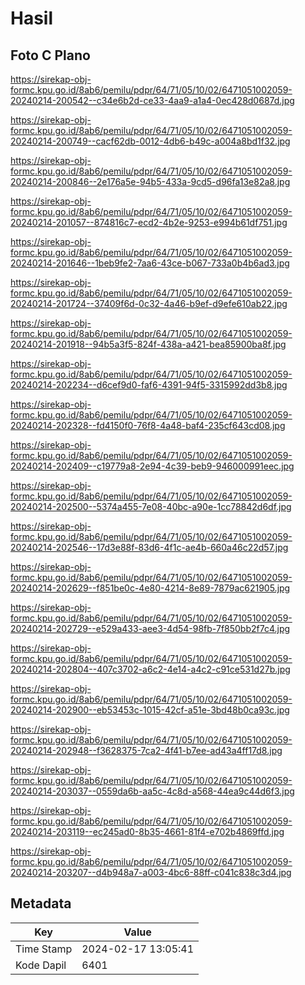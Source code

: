 # Hasil

## Foto C Plano

https://sirekap-obj-formc.kpu.go.id/8ab6/pemilu/pdpr/64/71/05/10/02/6471051002059-20240214-200542--c34e6b2d-ce33-4aa9-a1a4-0ec428d0687d.jpg

https://sirekap-obj-formc.kpu.go.id/8ab6/pemilu/pdpr/64/71/05/10/02/6471051002059-20240214-200749--cacf62db-0012-4db6-b49c-a004a8bd1f32.jpg

https://sirekap-obj-formc.kpu.go.id/8ab6/pemilu/pdpr/64/71/05/10/02/6471051002059-20240214-200846--2e176a5e-94b5-433a-9cd5-d96fa13e82a8.jpg

https://sirekap-obj-formc.kpu.go.id/8ab6/pemilu/pdpr/64/71/05/10/02/6471051002059-20240214-201057--874816c7-ecd2-4b2e-9253-e994b61df751.jpg

https://sirekap-obj-formc.kpu.go.id/8ab6/pemilu/pdpr/64/71/05/10/02/6471051002059-20240214-201646--1beb9fe2-7aa6-43ce-b067-733a0b4b6ad3.jpg

https://sirekap-obj-formc.kpu.go.id/8ab6/pemilu/pdpr/64/71/05/10/02/6471051002059-20240214-201724--37409f6d-0c32-4a46-b9ef-d9efe610ab22.jpg

https://sirekap-obj-formc.kpu.go.id/8ab6/pemilu/pdpr/64/71/05/10/02/6471051002059-20240214-201918--94b5a3f5-824f-438a-a421-bea85900ba8f.jpg

https://sirekap-obj-formc.kpu.go.id/8ab6/pemilu/pdpr/64/71/05/10/02/6471051002059-20240214-202234--d6cef9d0-faf6-4391-94f5-3315992dd3b8.jpg

https://sirekap-obj-formc.kpu.go.id/8ab6/pemilu/pdpr/64/71/05/10/02/6471051002059-20240214-202328--fd4150f0-76f8-4a48-baf4-235cf643cd08.jpg

https://sirekap-obj-formc.kpu.go.id/8ab6/pemilu/pdpr/64/71/05/10/02/6471051002059-20240214-202409--c19779a8-2e94-4c39-beb9-946000991eec.jpg

https://sirekap-obj-formc.kpu.go.id/8ab6/pemilu/pdpr/64/71/05/10/02/6471051002059-20240214-202500--5374a455-7e08-40bc-a90e-1cc78842d6df.jpg

https://sirekap-obj-formc.kpu.go.id/8ab6/pemilu/pdpr/64/71/05/10/02/6471051002059-20240214-202546--17d3e88f-83d6-4f1c-ae4b-660a46c22d57.jpg

https://sirekap-obj-formc.kpu.go.id/8ab6/pemilu/pdpr/64/71/05/10/02/6471051002059-20240214-202629--f851be0c-4e80-4214-8e89-7879ac621905.jpg

https://sirekap-obj-formc.kpu.go.id/8ab6/pemilu/pdpr/64/71/05/10/02/6471051002059-20240214-202729--e529a433-aee3-4d54-98fb-7f850bb2f7c4.jpg

https://sirekap-obj-formc.kpu.go.id/8ab6/pemilu/pdpr/64/71/05/10/02/6471051002059-20240214-202804--407c3702-a6c2-4e14-a4c2-c91ce531d27b.jpg

https://sirekap-obj-formc.kpu.go.id/8ab6/pemilu/pdpr/64/71/05/10/02/6471051002059-20240214-202900--eb53453c-1015-42cf-a51e-3bd48b0ca93c.jpg

https://sirekap-obj-formc.kpu.go.id/8ab6/pemilu/pdpr/64/71/05/10/02/6471051002059-20240214-202948--f3628375-7ca2-4f41-b7ee-ad43a4ff17d8.jpg

https://sirekap-obj-formc.kpu.go.id/8ab6/pemilu/pdpr/64/71/05/10/02/6471051002059-20240214-203037--0559da6b-aa5c-4c8d-a568-44ea9c44d6f3.jpg

https://sirekap-obj-formc.kpu.go.id/8ab6/pemilu/pdpr/64/71/05/10/02/6471051002059-20240214-203119--ec245ad0-8b35-4661-81f4-e702b4869ffd.jpg

https://sirekap-obj-formc.kpu.go.id/8ab6/pemilu/pdpr/64/71/05/10/02/6471051002059-20240214-203207--d4b948a7-a003-4bc6-88ff-c041c838c3d4.jpg


## Metadata

| Key        | Value               |
| ---------- | ------------------- |
| Time Stamp | 2024-02-17 13:05:41 |
| Kode Dapil | 6401                |



